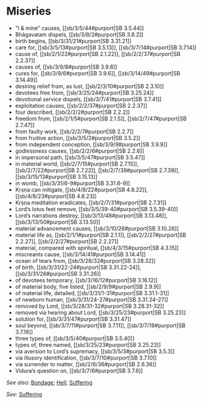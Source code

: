 # Miseries

* ”I & mine” causes, [[sb/3/5/44#purport|SB 3.5.44]]
* Bhāgavatam dispels, [[sb/3/8/2#purport|SB 3.8.2]]
* birth begins, [[sb/3/31/21#purport|SB 3.31.21]]
* care for, [[sb/3/5/13#purport|SB 3.5.13]], [[sb/3/7/14#purport|SB 3.7.14]]
* cause of, [[sb/2/1/22#purport|SB 2.1.22]], [[sb/2/2/37#purport|SB 2.2.37]]
* causes of, [[sb/3/9/8#purport|SB 3.9.8]]
* cures for, [[sb/3/9/6#purport|SB 3.9.6]], [[sb/3/14/49#purport|SB 3.14.49]]
* desiring relief from, as lust, [[sb/2/3/10#purport|SB 2.3.10]]
* devotees free from, [[sb/3/25/24#purport|SB 3.25.24]]
* devotional service dispels, [[sb/3/7/41#purport|SB 3.7.41]]
* exploitation causes, [[sb/2/2/37#purport|SB 2.2.37]]
* four described, [[sb/2/2/2#purport|SB 2.2.2]]
* freedom from, [[sb/2/1/5#purport|SB 2.1.5]], [[sb/2/7/47#purport|SB 2.7.47]]
* from faulty work, [[sb/2/2/7#purport|SB 2.2.7]]
* from fruitive action, [[sb/3/5/2#purport|SB 3.5.2]]
* from independent conception, [[sb/3/9/9#purport|SB 3.9.9]]
* godlessness causes, [[sb/2/2/6#purport|SB 2.2.6]]
* in impersonal path, [[sb/3/5/47#purport|SB 3.5.47]]
* in material world, [[sb/2/7/15#purport|SB 2.7.15]], [[sb/2/7/22#purport|SB 2.7.22]], [[sb/2/7/39#purport|SB 2.7.39]], [[sb/3/15/13#purport|SB 3.15.13]]
* in womb, [[sb/3/31/6-9#purport|SB 3.31.6-9]]
* Kṛṣṇa can mitigate, [[sb/4/8/22#purport|SB 4.8.22]], [[sb/4/8/23#purport|SB 4.8.23]]
* Kṛṣṇa meditation eradicates, [[sb/2/7/31#purport|SB 2.7.31]]
* Lord’s lotus feet remove, [[sb/3/5/39-40#purport|SB 3.5.39-40]]
* Lord’s narrations destroy, [[sb/3/13/48#purport|SB 3.13.48]], [[sb/3/13/50#purport|SB 3.13.50]]
* material advancement causes, [[sb/3/10/26#purport|SB 3.10.26]]
* material life as, [[sb/2/1/1#purport|SB 2.1.1]], [[sb/2/2/27#purport|SB 2.2.27]], [[sb/2/2/27#purport|SB 2.2.27]]
* material, compared with spiritual, [[sb/4/3/15#purport|SB 4.3.15]]
* miscreants cause, [[sb/3/14/41#purport|SB 3.14.41]]
* ocean of tears from, [[sb/3/28/32#purport|SB 3.28.32]]
* of birth, [[sb/3/31/22-24#purport|SB 3.31.22-24]], [[sb/3/31/26#purport|SB 3.31.26]]
* of devotees temporary, [[sb/3/16/12#purport|SB 3.16.12]]
* of material body, five listed, [[sb/2/9/9#purport|SB 2.9.9]]
* of material life, detailed, [[sb/3/31/1-31#purport|SB 3.31.1-31]]
* of newborn human, [[sb/3/31/24-27#purport|SB 3.31.24-27]]
* removed by Lord, [[sb/3/28/31-32#purport|SB 3.28.31-32]]
* removed via hearing about Lord, [[sb/3/25/23#purport|SB 3.25.23]]
* solution for, [[sb/3/31/47#purport|SB 3.31.47]]
* soul beyond, [[sb/3/7/11#purport|SB 3.7.11]], [[sb/3/7/18#purport|SB 3.7.18]]
* three types of, [[sb/3/5/40#purport|SB 3.5.40]]
* types of, three named, [[sb/3/25/23#purport|SB 3.25.23]]
* via aversion to Lord’s supremacy, [[sb/3/5/3#purport|SB 3.5.3]]
* via illusory identification, [[sb/3/7/10#purport|SB 3.7.10]]
* via surrender to matter, [[sb/2/6/36#purport|SB 2.6.36]]
* Vidura’s question on, [[sb/3/7/6#purport|SB 3.7.6]]

*See also:* [Bondage](entries/bondage.md); [Hell](entries/hell.md); [Suffering](entries/suffering.md)

*See:* [Suffering](entries/suffering.md)
